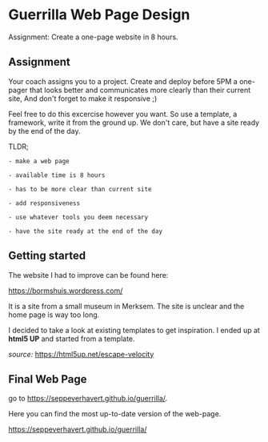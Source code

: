 # Guerrilla Web Page Design
Assignment: Create a one-page website in 8 hours.

## Assignment

Your coach assigns you to a project.
Create and deploy before 5PM a one-pager that looks better and communicates more clearly than their current site, 
And don't forget to make it responsive ;)

Feel free to do this excercise however you want. 
So use a template, a framework, write it from the ground up. We don't care, but have a site ready by the end of the day.

TLDR;   
        
    - make a web page

    - available time is 8 hours

    - has to be more clear than current site

    - add responsiveness

    - use whatever tools you deem necessary

    - have the site ready at the end of the day


## Getting started

The website I had to improve can be found here:

https://bormshuis.wordpress.com/

It is a site from a small museum in Merksem.
The site is unclear and the home page is way too long.

I decided to take a look at existing templates to get inspiration.
I ended up at **html5 UP** and started from a template.

*source:* https://html5up.net/escape-velocity

## Final Web Page

go to https://seppeverhavert.github.io/guerrilla/.

Here you can find the most up-to-date version of the web-page.



https://seppeverhavert.github.io/guerrilla/
